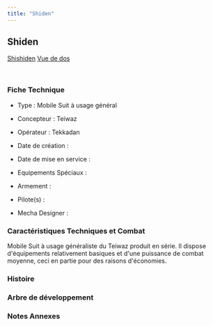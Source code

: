 ```yaml
---
title: "Shiden"
---
```


Shiden
------





[Shishiden](javascript:change_image_m('images/stories/saga/g-tekketsu-s2/mechas/shishiden.png');)
[Vue de dos](javascript:change_image_m('images/stories/saga/g-tekketsu-s2/mechas/shishiden-dos.png');)

 

### Fiche Technique


- Type : Mobile Suit à usage général
  
- Concepteur : Teiwaz
  
- Opérateur : Tekkadan
  
- Date de création : 
  
- Date de mise en service : 
  
- Equipements Spéciaux :




- Armement :




- Pilote(s) : 





- Mecha Designer : 


### Caractéristiques Techniques et Combat


Mobile Suit à usage généraliste du Teiwaz produit en série. Il dispose d'équipements relativement basiques et d'une puissance de combat moyenne, ceci en partie pour des raisons d'économies. 


### Histoire


### Arbre de développement


### Notes Annexes


